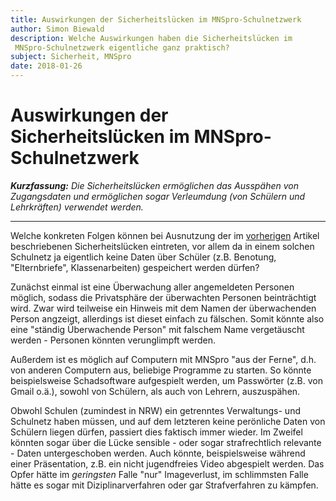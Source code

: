 ```yaml
---
title: Auswirkungen der Sicherheitslücken im MNSpro-Schulnetzwerk
author: Simon Biewald
description: Welche Auswirkungen haben die Sicherheitslücken im 
 MNSpro-Schulnetzwerk eigentliche ganz praktisch?
subject: Sicherheit, MNSpro
date: 2018-01-26
---
```


# Auswirkungen der Sicherheitslücken im MNSpro-Schulnetzwerk

_**Kurzfassung:** Die Sicherheitslücken ermöglichen das Ausspähen von Zugangsdaten und
ermöglichen sogar Verleumdung (von Schülern *und* Lehrkräften) verwendet werden._

- - -

Welche konkreten Folgen können bei Ausnutzung der im [vorherigen][1] 
Artikel beschriebenen Sicherheitslücken eintreten, vor allem da in einem 
solchen Schulnetz ja eigentlich keine Daten über Schüler (z.B. Benotung, 
"Elternbriefe", Klassenarbeiten) gespeichert werden dürfen?

Zunächst einmal ist eine Überwachung aller angemeldeten Personen möglich, sodass 
die Privatsphäre der überwachten Personen beinträchtigt wird. Zwar wird teilweise ein
Hinweis mit dem Namen der überwachenden Person angzeigt, allerdings ist dieset einfach 
zu fälschen. Somit könnte also eine "ständig Überwachende Person" mit falschem 
Name vergetäuscht werden - Personen könnten verunglimpft werden.

 [1]: /sicherheit/mnspro/
 
Außerdem ist es möglich auf Computern mit MNSpro "aus der Ferne", d.h. von 
anderen Computern aus, beliebige Programme zu starten. So könnte beispielsweise 
Schadsoftware aufgespielt werden, um Passwörter (z.B. von Gmail o.ä.), 
sowohl von Schülern, als auch von Lehrern, auszuspähen. 

Obwohl Schulen (zumindest in NRW) ein getrenntes Verwaltungs- und 
Schulnetz haben müssen, und auf dem letzteren keine perönliche Daten von Schülern
liegen dürfen, passiert dies faktisch immer wieder. Im Zweifel könnten sogar über 
die Lücke sensible - oder sogar strafrechtlich relevante - Daten untergeschoben 
werden. Auch könnte, beispielsweise während einer Präsentation, 
z.B. ein nicht jugendfreies Video abgespielt werden. Das Opfer hätte
im *geringsten* Falle "nur" Imageverlust, im schlimmsten Falle hätte es  sogar 
mit Diziplinarverfahren oder gar Strafverfahren zu kämpfen.
